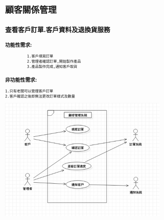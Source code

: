 # 顧客關係管理
## 查看客戶訂單.客戶資料及退換貨服務
### 功能性需求:
              1.客戶填寫訂單
              2.管理者確認訂單,開始製作產品
              3.產品製作完成,通知客戶取貨
### 非功能性需求:
    1.只有老闆可以管理客戶訂單
    2.客戶確認之後即無法更改訂單樣式及數量
![costomer](0924.jpg "usecasediagram")
#### 
